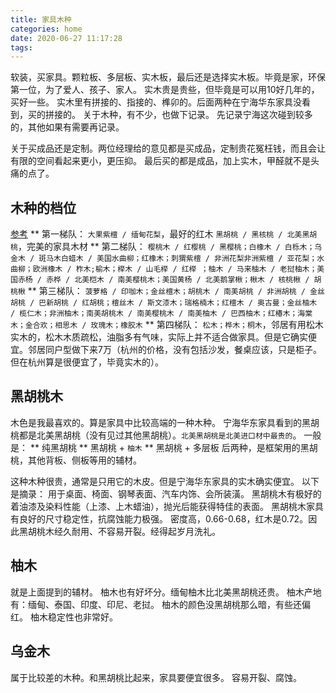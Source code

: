 ```yaml
---
title: 家具木种
categories: home
date: 2020-06-27 11:17:28
tags:
---
```


软装，买家具。颗粒板、多层板、实木板，最后还是选择实木板。毕竟是家，环保第一位，为了爱人、孩子、家人。
实木贵是贵些，但毕竟是可以用10好几年的，买好一些。
实木里有拼接的、指接的、榫卯的。后面两种在宁海华东家具没看到，买的拼接的。
关于木种，有不少，也做下记录。
先记录宁海这次碰到较多的，其他如果有需要再记录。

关于买成品还是定制。两位经理给的意见都是买成品，定制贵花冤枉钱，而且会让有限的空间看起来更小，更压抑。
最后买的都是成品，加上实木，甲醛就不是头痛的点了。
<!--more-->

## 木种的档位
[参考](https://www.zhihu.com/question/24335160/answer/465010340)
** 第一梯队：
`大果紫檀 / 缅甸花梨`，最好的红木
`黑胡桃 / 黑核桃 / 北美黑胡桃`，完美的家具木材
** 第二梯队：
`樱桃木 / 红樱桃 / 黑樱桃；白橡木 / 白栎木；乌金木 / 斑马木白蜡木 / 美国水曲柳；红橡木；刺猬紫檀 / 非洲花梨非洲紫檀 / 亚花梨；水曲柳；欧洲橡木 / 柞木;榆木；榉木 / 山毛榉 / 红榉 ；柚木 / 马来柚木 / 老挝柚木；美国赤杨 / 赤桦 / 北美桤木 / 南美樱桃木；美国黄杨 / 北美鹅掌楸；楸木 / 核桃楸 / 胡桃楸`
** 第三梯队：
`菠萝格 / 印咖木；金丝檀木；胡桃木 / 南美胡桃 / 非洲胡桃 / 金丝胡桃 / 巴新胡桃 / 红胡桃；檀丝木 / 斯文漆木；瑞格楠木；红檀木 / 奥古曼；金丝柚木 / 榄仁木；非洲柚木；南美胡桃木 / 南美樱桃木 / 南美柚木 / 巴西柚木；红椿木；海棠木；金合欢；相思木 / 玫瑰木；橡胶木`
** 第四梯队：
`松木；桦木；桐木`，邻居有用松木实木的，松木木质疏松，油脂多有气味，实际上并不适合做家具。但是它确实便宜。邻居同户型做下来7万（杭州的价格，没有包括沙发，餐桌应该，只是柜子。但在杭州算是很便宜了，毕竟实木的）。
<br>


## 黑胡桃木
木色是我最喜欢的。算是家具中比较高端的一种木种。
宁海华东家具看到的黑胡桃都是北美黑胡桃（没有见过其他黑胡桃）。`北美黑胡桃是北美进口材中最贵的`。
一般是：
** 纯黑胡桃
** 黑胡桃 + `柚木`
** 黑胡桃 + 多层板
后两种，是框架用的黑胡桃，其他背板、侧板等用的辅材。

这种木种很贵，通常是只用它的木皮。但是宁海华东家具的实木确实便宜。
以下是摘录：
用于桌面、椅面、钢琴表面、汽车内饰、会所装潢。
黑胡桃木有极好的着油漆及染料性能（上漆、上木蜡油），抛光后能获得特佳的表面。
黑胡桃木家具有良好的尺寸稳定性，抗腐蚀能力极强。
密度高，0.66-0.68，红木是0.72。因此黑胡桃木经久耐用、不容易开裂。经得起岁月洗礼。
<br>


## 柚木
就是上面提到的辅材。
柚木也有好坏分。缅甸柚木比北美黑胡桃还贵。
柚木产地有：缅甸、泰国、印度、印尼、老挝。
柚木的颜色没黑胡桃那么暗，有些还偏红。
柚木稳定性也非常好。
<br>

## 乌金木
属于比较差的木种。和黑胡桃比起来，家具要便宜很多。
容易开裂、腐蚀。
<br>

